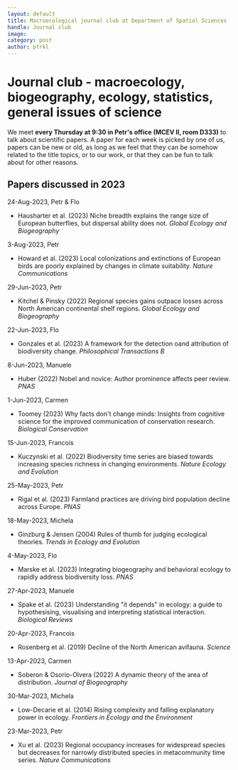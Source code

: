 ```yaml
---
layout: default
title: Macroecological journal club at Department of Spatial Sciences
handle: Journal club
image:
category: post
author: ptrkl
---
```


# Journal club - macroecology, biogeography, ecology, statistics, general issues of science

We meet **every Thursday at 9:30 in Petr's office (MCEV II, room D333)** to talk about scientific papers. A paper for each week is picked by one of us, papers can be new or old, as long as we feel that they can be somehow related to the title topics, or to our work, or that they can be fun to talk about for other reasons. 

## Papers discussed in 2023

24-Aug-2023, Petr & Flo
- Hausharter et al. (2023) Niche breadth explains the range size of European butterflies, but dispersal ability does not. *Global Ecology and Biogeography* 

3-Aug-2023, Petr
- Howard et al. (2023) Local colonizations and extinctions of European birds are poorly explained by changes in climate suitability. *Nature Communications*

29-Jun-2023, Petr
- Kitchel & Pinsky (2022) Regional species gains outpace losses across North American continental shelf regions. *Global Ecology and Biogeography* 

22-Jun-2023, Flo
- Gonzales et al. (2023) A framework for the detection oand attribution of biodiversity change. *Philosophical Transactions B* 

8-Jun-2023, Manuele
- Huber (2022) Nobel and novice: Author prominence affects peer review. *PNAS*

1-Jun-2023, Carmen
- Toomey (2023) Why facts don't change minds: Insights from cognitive science for the improved communication of conservation research. *Biological Conservation*

15-Jun-2023, Francois
- Kuczynski et al. (2022) Biodiversity time series are biased towards increasing species richness in changing environments. *Nature Ecology and Evolution*

25-May-2023, Petr
- Rigal et al. (2023) Farmland practices are driving bird population decline across Europe. *PNAS*

18-May-2023, Michela
- Ginzburg & Jensen (2004) Rules of thumb for judging ecological theories. *Trends in Ecology and Evolution*

4-May-2023, Flo
- Marske et al. (2023) Integrating biogeography and behavioral ecology to rapidly address biodiversity loss. *PNAS*

27-Apr-2023, Manuele
- Spake et al. (2023) Understanding "it depends" in ecology: a guide to hypothesising, visualising and interpreting statistical interaction. *Biological Reviews* 

20-Apr-2023, Francois
- Rosenberg et al. (2019) Decline of the North American avifauna. *Science*

13-Apr-2023, Carmen
- Soberon & Osorio-Olvera (2022) A dynamic theory of the area of distribution. *Journal of Biogeography*

30-Mar-2023, Michela
- Low-Decarie et al. (2014) Rising complexity and falling explanatory power in ecology. *Frontiers in Ecology and the Environment*

23-Mar-2023, Petr
- Xu et al. (2023) Regional occupancy increases for widespread species but decreases for narrowly distributed species in metacommunity time series. *Nature Communications*





